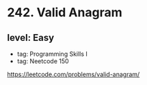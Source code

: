 # 242. Valid Anagram
## level: Easy

- tag: Programming Skills I
- tag: Neetcode 150

https://leetcode.com/problems/valid-anagram/
